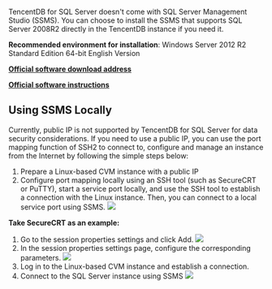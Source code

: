 
TencentDB for SQL Server doesn't come with SQL Server Management Studio (SSMS). You can choose to install the SSMS that supports SQL Server 2008R2 directly in the TencentDB instance if you need it.

**Recommended environment for installation**: Windows Server 2012 R2 Standard Edition 64-bit English Version

[**Official software download address**](https://go.microsoft.com/fwlink/?linkid=2014306)

[**Official software instructions**](https://docs.microsoft.com/zh-cn/sql/ssms/download-sql-server-management-studio-ssms?view=sql-server-2017)


## Using SSMS Locally
Currently, public IP is not supported by TencentDB for SQL Server for data security considerations. If you need to use a public IP, you can use the port mapping function of SSH2 to connect to, configure and manage an instance from the Internet by following the simple steps below:
1. Prepare a Linux-based CVM instance with a public IP
2. Configure port mapping locally using an SSH tool (such as SecureCRT or PuTTY), start a service port locally, and use the SSH tool to establish a connection with the Linux instance. Then, you can connect to a local service port using SSMS.
![](//mccdn.qcloud.com/static/img/3f9a661b42fed1648d8b00091d5ace60/image.png)

**Take SecureCRT as an example:**
1. Go to the session properties settings and click Add.
![](//mccdn.qcloud.com/static/img/072a1ba13c5281b206d70e7ce5294c17/image.png)
2. In the session properties settings page, configure the corresponding parameters.
![](https://main.qcloudimg.com/raw/6b6b4a0ee3982ef6ec2261ce8cfc5559.png)
3. Log in to the Linux-based CVM instance and establish a connection.
4. Connect to the SQL Server instance using SSMS
![](https://main.qcloudimg.com/raw/c7dc1de203cadc379e6ba81be555d69d.png)


